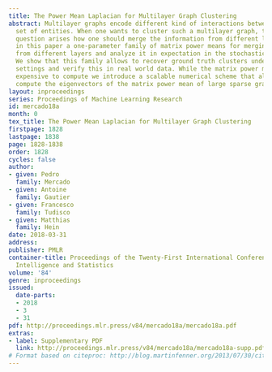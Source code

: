 ```yaml
---
title: The Power Mean Laplacian for Multilayer Graph Clustering
abstract: Multilayer graphs encode different kind of interactions between the same
  set of entities. When one wants to cluster such a multilayer graph, the natural
  question arises how one should merge the information from different layers. We introduce
  in this paper a one-parameter family of matrix power means for merging the Laplacians
  from different layers and analyze it in expectation in the stochastic block model.
  We show that this family allows to recover ground truth clusters under different
  settings and verify this in real world data. While the matrix power mean is computationally
  expensive to compute we introduce a scalable numerical scheme that allows to efficiently
  compute the eigenvectors of the matrix power mean of large sparse graphs.
layout: inproceedings
series: Proceedings of Machine Learning Research
id: mercado18a
month: 0
tex_title: The Power Mean Laplacian for Multilayer Graph Clustering
firstpage: 1828
lastpage: 1838
page: 1828-1838
order: 1828
cycles: false
author:
- given: Pedro
  family: Mercado
- given: Antoine
  family: Gautier
- given: Francesco
  family: Tudisco
- given: Matthias
  family: Hein
date: 2018-03-31
address: 
publisher: PMLR
container-title: Proceedings of the Twenty-First International Conference on Artficial
  Intelligence and Statistics
volume: '84'
genre: inproceedings
issued:
  date-parts:
  - 2018
  - 3
  - 31
pdf: http://proceedings.mlr.press/v84/mercado18a/mercado18a.pdf
extras:
- label: Supplementary PDF
  link: http://proceedings.mlr.press/v84/mercado18a/mercado18a-supp.pdf
# Format based on citeproc: http://blog.martinfenner.org/2013/07/30/citeproc-yaml-for-bibliographies/
---
```

